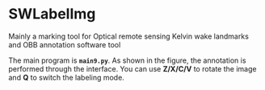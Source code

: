 # SWLabelImg
Mainly a marking tool for Optical remote sensing Kelvin wake landmarks and OBB annotation software tool

The main program is **`main9.py`**. As shown in the figure, the annotation is performed through the interface.
You can use **Z/X/C/V** to rotate the image and **Q** to switch the labeling mode.

